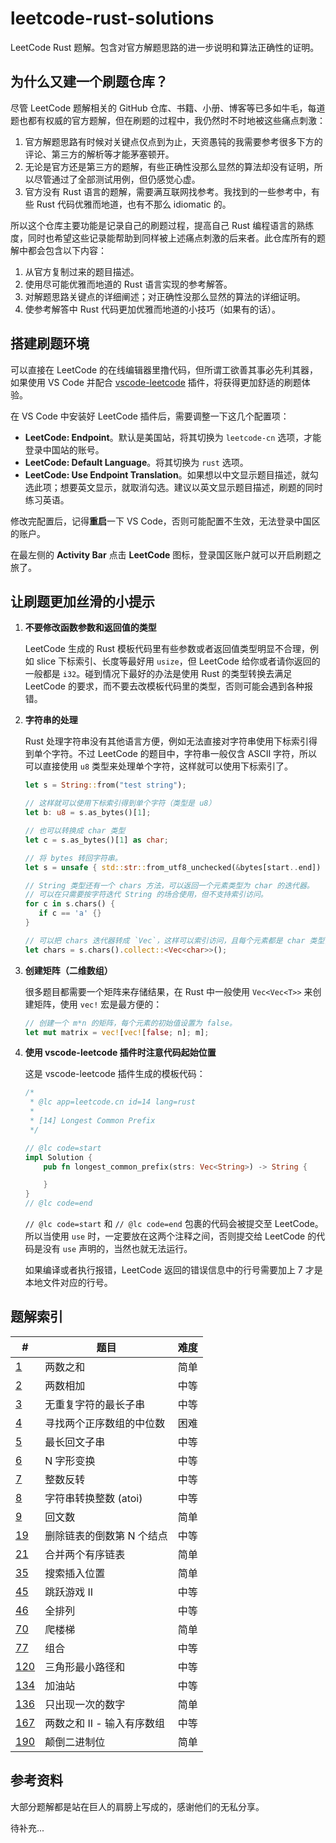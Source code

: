 # leetcode-rust-solutions

LeetCode Rust 题解。包含对官方解题思路的进一步说明和算法正确性的证明。

## 为什么又建一个刷题仓库？

尽管 LeetCode 题解相关的 GitHub 仓库、书籍、小册、博客等已多如牛毛，每道题也都有权威的官方题解，但在刷题的过程中，我仍然时不时地被这些痛点刺激：

1. 官方解题思路有时候对关键点仅点到为止，天资愚钝的我需要参考很多下方的评论、第三方的解析等才能茅塞顿开。
2. 无论是官方还是第三方的题解，有些正确性没那么显然的算法却没有证明，所以尽管通过了全部测试用例，但仍感觉心虚。
3. 官方没有 Rust 语言的题解，需要满互联网找参考。我找到的一些参考中，有些 Rust 代码优雅而地道，也有不那么 idiomatic 的。

所以这个仓库主要功能是记录自己的刷题过程，提高自己 Rust 编程语言的熟练度，同时也希望这些记录能帮助到同样被上述痛点刺激的后来者。此仓库所有的题解中都会包含以下内容：

1. 从官方复制过来的题目描述。
2. 使用尽可能优雅而地道的 Rust 语言实现的参考解答。
3. 对解题思路关键点的详细阐述；对正确性没那么显然的算法的详细证明。
4. 使参考解答中 Rust 代码更加优雅而地道的小技巧（如果有的话）。

## 搭建刷题环境

可以直接在 LeetCode 的在线编辑器里撸代码，但所谓工欲善其事必先利其器，如果使用 VS Code 并配合 [vscode-leetcode](https://github.com/LeetCode-OpenSource/vscode-leetcode) 插件，将获得更加舒适的刷题体验。

在 VS Code 中安装好 LeetCode 插件后，需要调整一下这几个配置项：

- **LeetCode: Endpoint**。默认是美国站，将其切换为 `leetcode-cn` 选项，才能登录中国站的账号。
- **LeetCode: Default Language**。将其切换为 `rust` 选项。
- **LeetCode: Use Endpoint Translation**。如果想以中文显示题目描述，就勾选此项；想要英文显示，就取消勾选。建议以英文显示题目描述，刷题的同时练习英语。

修改完配置后，记得**重启**一下 VS Code，否则可能配置不生效，无法登录中国区的账户。

在最左侧的 **Activity Bar** 点击 **LeetCode** 图标，登录国区账户就可以开启刷题之旅了。

## 让刷题更加丝滑的小提示

1. **不要修改函数参数和返回值的类型**

   LeetCode 生成的 Rust 模板代码里有些参数或者返回值类型明显不合理，例如 slice 下标索引、长度等最好用 `usize`，但 LeetCode 给你或者请你返回的一般都是 `i32`。碰到情况下最好的办法是使用 Rust 的类型转换去满足 LeetCode 的要求，而不要去改模板代码里的类型，否则可能会遇到各种报错。

2. **字符串的处理**

   Rust 处理字符串没有其他语言方便，例如无法直接对字符串使用下标索引得到单个字符。不过 LeetCode 的题目中，字符串一般仅含 ASCII 字符，所以可以直接使用 `u8` 类型来处理单个字符，这样就可以使用下标索引了。

   ```rust
   let s = String::from("test string");

   // 这样就可以使用下标索引得到单个字符（类型是 u8）
   let b: u8 = s.as_bytes()[1];

   // 也可以转换成 char 类型
   let c = s.as_bytes()[1] as char;

   // 将 bytes 转回字符串。
   let s = unsafe { std::str::from_utf8_unchecked(&bytes[start..end]) }.to_string();

   // String 类型还有一个 chars 方法，可以返回一个元素类型为 char 的迭代器。
   // 可以在只需要按字符迭代 String 的场合使用，但不支持索引访问。
   for c in s.chars() {
      if c == 'a' {}
   }

   // 可以把 chars 迭代器转成 `Vec`，这样可以索引访问，且每个元素都是 char 类型，操作起来比较方便，但缺点是需要复制一遍字符串。
   let chars = s.chars().collect::<Vec<char>>();
   ```

3. **创建矩阵（二维数组）**

   很多题目都需要一个矩阵来存储结果，在 Rust 中一般使用 `Vec<Vec<T>>` 来创建矩阵，使用 `vec!` 宏是最方便的：

   ```rust
   // 创建一个 m*n 的矩阵，每个元素的初始值设置为 false。
   let mut matrix = vec![vec![false; n]; m];
   ```

4. **使用 vscode-leetcode 插件时注意代码起始位置**

   这是 vscode-leetcode 插件生成的模板代码：

   ```rust
   /*
    * @lc app=leetcode.cn id=14 lang=rust
    *
    * [14] Longest Common Prefix
    */

   // @lc code=start
   impl Solution {
       pub fn longest_common_prefix(strs: Vec<String>) -> String {

       }
   }
   // @lc code=end
   ```

   `// @lc code=start` 和 `// @lc code=end` 包裹的代码会被提交至 LeetCode。所以当使用 `use` 时，一定要放在这两个注释之间，否则提交给 LeetCode 的代码是没有 `use` 声明的，当然也就无法运行。

   如果编译或者执行报错，LeetCode 返回的错误信息中的行号需要加上 7 才是本地文件对应的行号。

## 题解索引

| #       | 题目                       | 难度 |
| ------- | -------------------------- | ---- |
| [1][]   | 两数之和                   | 简单 |
| [2][]   | 两数相加                   | 中等 |
| [3][]   | 无重复字符的最长子串       | 中等 |
| [4][]   | 寻找两个正序数组的中位数   | 困难 |
| [5][]   | 最长回文子串               | 中等 |
| [6][]   | N 字形变换                 | 中等 |
| [7][]   | 整数反转                   | 中等 |
| [8][]   | 字符串转换整数 (atoi)      | 中等 |
| [9][]   | 回文数                     | 简单 |
| [19][]  | 删除链表的倒数第 N 个结点  | 中等 |
| [21][]  | 合并两个有序链表           | 简单 |
| [35][]  | 搜索插入位置               | 简单 |
| [45][]  | 跳跃游戏 II                | 中等 |
| [46][]  | 全排列                     | 中等 |
| [70][]  | 爬楼梯                     | 简单 |
| [77][]  | 组合                       | 中等 |
| [120][] | 三角形最小路径和           | 中等 |
| [134][] | 加油站                     | 中等 |
| [136][] | 只出现一次的数字           | 简单 |
| [167][] | 两数之和 II - 输入有序数组 | 中等 |
| [190][] | 颠倒二进制位               | 简单 |

[1]: ./solutions/1.%20%E4%B8%A4%E6%95%B0%E4%B9%8B%E5%92%8C.md
[2]: ./solutions/2.%20%E4%B8%A4%E6%95%B0%E7%9B%B8%E5%8A%A0.md
[3]: ./solutions/3.%20%E6%97%A0%E9%87%8D%E5%A4%8D%E5%AD%97%E7%AC%A6%E7%9A%84%E6%9C%80%E9%95%BF%E5%AD%90%E4%B8%B2.md
[4]: ./solutions/4.%20%E5%AF%BB%E6%89%BE%E4%B8%A4%E4%B8%AA%E6%AD%A3%E5%BA%8F%E6%95%B0%E7%BB%84%E7%9A%84%E4%B8%AD%E4%BD%8D%E6%95%B0.md
[5]: ./solutions/5.%20%E6%9C%80%E9%95%BF%E5%9B%9E%E6%96%87%E5%AD%90%E4%B8%B2.md
[6]: ./solutions/6.%20N%20%E5%AD%97%E5%BD%A2%E5%8F%98%E6%8D%A2.md
[7]: ./solutions/7.%20%E6%95%B4%E6%95%B0%E5%8F%8D%E8%BD%AC.md
[8]: ./solutions/8.%20%E5%AD%97%E7%AC%A6%E4%B8%B2%E8%BD%AC%E6%8D%A2%E6%95%B4%E6%95%B0%20(atoi).md
[9]: ./solutions/9.%20%E5%9B%9E%E6%96%87%E6%95%B0.md
[19]: ./solutions/19.%20删除链表的倒数第%20N%20个结点.md
[21]: ./solutions/21.%20合并两个有序链表.md
[35]: ./solutions/35.%20搜索插入位置.md
[45]: ./solutions/45.%20跳跃游戏%20II.md
[46]: ./solutions/46.%20全排列.md
[70]: ./solutions/70.%20爬楼梯.md
[77]: ./solutions/77.%20组合.md
[120]: ./solutions/120.%20三角形最小路径和.md
[134]: ./solutions/134.%20加油站.md
[136]: ./solutions/136.%20只出现一次的数字.md
[167]: ./solutions/167.%20两数之和%20II%20-%20输入有序数组.md
[190]: ./solutions/190.%20颠倒二进制位.md

## 参考资料

大部分题解都是站在巨人的肩膀上写成的，感谢他们的无私分享。

待补充...
